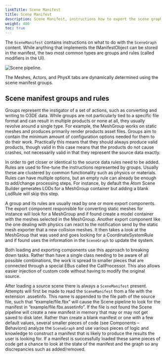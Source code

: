 ```yaml
---
linkTitle: Scene Manifest
title: Scene Manifest
description: Scene Manifest, instructions how to export the scene graph
weight: 400
toc: true
---
```


The ```SceneManifest``` contains instructions on what to do with the ```SceneGraph``` content. While anything that implements the IManifestObject can be stored in the manifest, the two most common types are groups and rules (called modifiers in the UI).

![Scene pipeline.](/images/user-guide/assets/scene-pipeline/scene-pipe-scene-settings.png)

The Meshes, Actors, and PhysX tabs are dynamically determined using the scene manifest groups.

## Scene manifest groups and rules

Groups represent the instigator of a set of actions, such as converting and writing to O3DE data. While groups are not particularly tied to a specific file format and can result in multiple products or none at all, they usually revolve around a single type. For example, the MeshGroup works on static meshes and produces primarily render products asset files. Groups aim to contain the minimum amount of configuration options needed for them to do their work. Practically this means that they should always produce valid products, though valid in this case means that the products do not cause crashes, not necessarily valid in that they represent the source data exactly.

In order to get closer or identical to the source data rules need to be added. Rules are used to fine-tune the instructions represented by groups. Usually these are clustered by common functionality such as physics or materials. Rules can have multiple options, but an empty rule can already be enough to add/change processing steps. For instance, by default the Atom Scene Builder generates LODs for a MeshGroup container but adding a blank LodRule will skip this step.

A group and its rules are usually read by one or more export components. The export component responsible for converting static meshes for instance will look for a MeshGroup and if found create a model container with the meshes selected in the MeshGroup. Another export component like the one dealing with physics can react to the notification send by the static mesh exporter that a new collision meshes. It then takes a look at the MeshGroup that was used and goes looking for a CoordinateSystemRule and if found uses the information in the ```SceneGraph``` to update the system.

Both loading and exporting components use this approach to breaking down tasks. Rather than have a single class needing to be aware of all possible combinations, the work is spread to smaller pieces that are connected through a special EBus called the CallProcessor. This also allows easier injection of custom code without having to modify the original source.

After loading a source scene there is always a ```SceneManifest``` present. Attempts will first be made to read the ```SceneManifest``` from a file with the extension .assetinfo. This name is appended to the file path of the source file, such that “example/file.fbx” will cause the Scene pipeline to look for the manifest in “example/file.fbx.assetinfo”. If the file is not found the Scene pipeline will create a new manifest in memory that may or may not get saved to disk later. Rather than create a blank manifest or one with a few default values, several smaller pieces of code (see Components – Behaviors) analyze the ```SceneGraph``` and use various pieces of logic and knowledge to construct a manifest that is likely to produce the results the user is looking for. If a manifest is successfully loaded these same pieces of code get a chance to look at the state of the manifest and the graph so any discrepancies such as added/removed.
